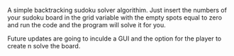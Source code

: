 A simple backtracking sudoku solver algorithim.
Just insert the numbers of your sudoku board in the grid variable with the empty spots equal to zero and run the code and the program will solve it for you.

Future updates are going to inculde a GUI and the option for the player to create n solve the board.
